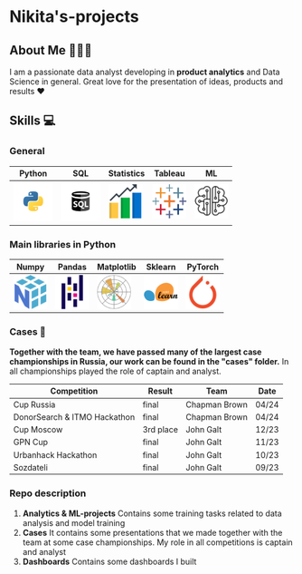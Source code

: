 # Nikita's-projects
## About Me 👨🏻‍🏫
<div>

I am a passionate data analyst developing in **product analytics** and Data Science in general. Great love for the presentation of ideas, products and results ❤️

## Skills 💻
<div>

### General

| Python  | SQL | Statistics | Tableau | ML |
| ------------- | ------------- | ------------- | ------------- | ------------- |
|<img src="https://github.com/BodBodBod/Icons/blob/main/python.svg" title="Python"  alt="Python" width="70" height="70"/> |  <img src="https://github.com/BodBodBod/Icons/blob/main/sql.svg" title="SQL"  alt="SQL" width="70" height="70"/> |  <img src="https://github.com/BodBodBod/Icons/blob/main/statistics-svgrepo-com.svg" title="Stats" alt="Stats" width="60" height="60"/> |  <img src="https://github.com/BodBodBod/Icons/blob/main/tableau-software.svg" title="Visual" alt="Visual" width="60" height="60"/>|  <img src="https://github.com/BodBodBod/Icons/blob/main/machine-learning-01-svgrepo-com.svg" title="ML" alt="ML" width="60" height="60"/>|

### Main libraries in Python 
| Numpy  | Pandas | Matplotlib | Sklearn | PyTorch |
| ------------- | ------------- | ------------- | ------------- | ------------- |
|<img src="https://github.com/BodBodBod/Icons/blob/main/numpy.svg" title="numpy"  alt="numpy" width="60" height="60"/> |  <img src="https://github.com/BodBodBod/Icons/blob/main/pandas-original.svg" title="pandas"  alt="pandas" width="60" height="60"/> |  <img src="https://github.com/BodBodBod/Icons/blob/main/Matplotlib_icon.svg" title="plt" alt="plt" width="60" height="60"/> |  <img src="https://github.com/BodBodBod/Icons/blob/main/scikitlearn-original.svg" title="sklearn" alt="sklearn" width="60" height="60"/>|  <img src="https://github.com/BodBodBod/Icons/blob/main/pytorch-original.svg" title="torch" alt="torch" width="60" height="60"/>|

</div>

### Cases 🥇
<div>
  
**Together with the team, we have passed many of the largest case championships in Russia, our work can be found in the "cases" folder.**
In all championships played the role of captain and analyst.

| Competition | Result | Team | Date |
|-----|-----|-----|-----|
| Cup Russia | final | Chapman Brown | 04/24 |
| DonorSearch & ITMO Hackathon | final | Chapman Brown | 04/24 |
| Cup Moscow | 3rd place | John Galt | 12/23 |
| GPN Cup | final | John Galt | 11/23 |
| Urbanhack Hackathon | final | John Galt | 10/23 |
| Sozdateli | final | John Galt | 09/23 |

</div>

### Repo description
<div>

1. **Analytics & ML-projects**  Сontains some training tasks related to data analysis and model training
2. **Cases**
It contains some presentations that we made together with the team at some case championships.
My role in all competitions is captain and analyst
3. **Dashboards**
Contains some dashboards I built
</div>
